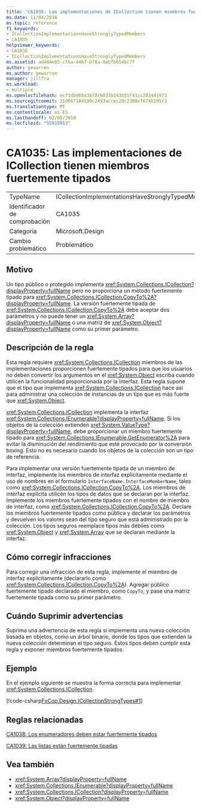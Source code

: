 ```yaml
---
title: 'CA1035: Las implementaciones de ICollection tienen miembros fuertemente tipados'
ms.date: 11/04/2016
ms.topic: reference
f1_keywords:
- ICollectionImplementationsHaveStronglyTypedMembers
- CA1035
helpviewer_keywords:
- CA1035
- ICollectionImplementationsHaveStronglyTypedMembers
ms.assetid: ad404eb5-cf6a-44b7-b78a-8ebfb654bc7f
author: gewarren
ms.author: gewarren
manager: jillfra
ms.workload:
- multiple
ms.openlocfilehash: ecf1db06ba3b78c6033b143b55f41cc203441973
ms.sourcegitcommit: 21d667104199c2493accec20c2388cf674b195c3
ms.translationtype: MT
ms.contentlocale: es-ES
ms.lasthandoff: 02/08/2019
ms.locfileid: "55915913"
---
```

# <a name="ca1035-icollection-implementations-have-strongly-typed-members"></a>CA1035: Las implementaciones de ICollection tienen miembros fuertemente tipados

|||
|-|-|
|TypeName|ICollectionImplementationsHaveStronglyTypedMembers|
|Identificador de comprobación|CA1035|
|Categoría|Microsoft.Design|
|Cambio problemático|Problemático|

## <a name="cause"></a>Motivo
 Un tipo público o protegido implementa <xref:System.Collections.ICollection?displayProperty=fullName> pero no proporciona un método fuertemente tipado para <xref:System.Collections.ICollection.CopyTo%2A?displayProperty=fullName>. La versión fuertemente tipada de <xref:System.Collections.ICollection.CopyTo%2A> debe aceptar dos parámetros y no puede tener un <xref:System.Array?displayProperty=fullName> o una matriz de <xref:System.Object?displayProperty=fullName> como su primer parámetro.

## <a name="rule-description"></a>Descripción de la regla
 Esta regla requiere <xref:System.Collections.ICollection> miembros de las implementaciones proporcionen fuertemente tipados para que los usuarios no deben convertir los argumentos en el <xref:System.Object> escriba cuando utilicen la funcionalidad proporcionada por la interfaz. Esta regla supone que el tipo que implementa <xref:System.Collections.ICollection> hace así para administrar una colección de instancias de un tipo que es más fuerte que <xref:System.Object>.

 <xref:System.Collections.ICollection> implementa la interfaz <xref:System.Collections.IEnumerable?displayProperty=fullName>. Si los objetos de la colección extienden <xref:System.ValueType?displayProperty=fullName>, debe proporcionar un miembro fuertemente tipado para <xref:System.Collections.IEnumerable.GetEnumerator%2A> para evitar la disminución del rendimiento que esté provocado por la conversión boxing. Esto no es necesario cuando los objetos de la colección son un tipo de referencia.

 Para implementar una versión fuertemente tipada de un miembro de interfaz, implemente los miembros de interfaz explícitamente mediante el uso de nombres en el formulario `InterfaceName.InterfaceMemberName`, tales como <xref:System.Collections.ICollection.CopyTo%2A>. Los miembros de interfaz explícita utilicen los tipos de datos que se declaran por la interfaz. Implemente los miembros fuertemente tipados con el nombre de miembro de interfaz, como <xref:System.Collections.ICollection.CopyTo%2A>. Declare los miembros fuertemente tipados como pública y declarar los parámetros y devuelven los valores sean del tipo seguro que está administrado por la colección. Los tipos seguros reemplace tipos más débiles como <xref:System.Object> y <xref:System.Array> que se declaran mediante la interfaz.

## <a name="how-to-fix-violations"></a>Cómo corregir infracciones
 Para corregir una infracción de esta regla, implemente el miembro de interfaz explícitamente (declararlo como <xref:System.Collections.ICollection.CopyTo%2A>). Agregar público fuertemente tipado declarado el miembro, como `CopyTo`, y pase una matriz fuertemente tipada como su primer parámetro.

## <a name="when-to-suppress-warnings"></a>Cuándo Suprimir advertencias
 Suprima una advertencia de esta regla si implementa una nueva colección basada en objetos, como un árbol binario, donde los tipos que extienden la nueva colección determinan el tipo seguro. Estos tipos deben cumplir esta regla y exponer miembros fuertemente tipados.

## <a name="example"></a>Ejemplo
 En el ejemplo siguiente se muestra la forma correcta para implementar <xref:System.Collections.ICollection>.

 [!code-csharp[FxCop.Design.ICollectionStrongTypes#1](../code-quality/codesnippet/CSharp/ca1035-icollection-implementations-have-strongly-typed-members_1.cs)]

## <a name="related-rules"></a>Reglas relacionadas
 [CA1038: Los enumeradores deben estar fuertemente tipados](../code-quality/ca1038-enumerators-should-be-strongly-typed.md)

 [CA1039: Las listas están fuertemente tipadas](../code-quality/ca1039-lists-are-strongly-typed.md)

## <a name="see-also"></a>Vea también

- <xref:System.Array?displayProperty=fullName>
- <xref:System.Collections.IEnumerable?displayProperty=fullName>
- <xref:System.Collections.ICollection?displayProperty=fullName>
- <xref:System.Object?displayProperty=fullName>